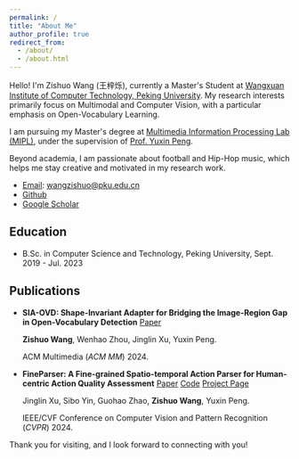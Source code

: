 ```yaml
---
permalink: /
title: "About Me"
author_profile: true
redirect_from: 
  - /about/
  - /about.html
---
```


Hello! I'm Zishuo Wang (王梓烁), currently a Master's Student at [Wangxuan Institute of Computer Technology, Peking University](https://www.icst.pku.edu.cn). My research interests primarily focus on Multimodal and Computer Vision, with a particular emphasis on Open-Vocabulary Learning. 

I am pursuing my Master's degree at [Multimedia Information Processing Lab (MIPL)](http://39.108.48.32/mipl/home), under the supervision of [Prof. Yuxin Peng](http://39.108.48.32/mipl/pengyuxin).

Beyond academia, I am passionate about football and Hip-Hop music, which helps me stay creative and motivated in my research work.

- [Email](wangzishuo@pku.edu.cn): wangzishuo@pku.edu.cn
- [Github](https://github.com/wangzishuo029)
- [Google Scholar](https://scholar.google.com/citations?hl=zh-CN&user=SKVi1LcAAAAJ)

## Education

- B.Sc. in Computer Science and Technology, Peking University, Sept. 2019 - Jul. 2023

## Publications

- **SIA-OVD: Shape-Invariant Adapter for Bridging the Image-Region Gap in Open-Vocabulary Detection** [Paper](https://openreview.net/forum?id=TqRqTw3itr)

  **Zishuo Wang**, Wenhao Zhou, Jinglin Xu, Yuxin Peng.

  ACM Multimedia (*ACM MM*) 2024.

- **FineParser: A Fine-grained Spatio-temporal Action Parser for Human-centric Action Quality Assessment** [Paper](https://openaccess.thecvf.com/content/CVPR2024/html/Xu_FineParser_A_Fine-grained_Spatio-temporal_Action_Parser_for_Human-centric_Action_Quality_CVPR_2024_paper.html) [Code](https://github.com/PKU-ICST-MIPL/FineParser_CVPR2024) [Project Page](https://pku-icst-mipl.github.io/FineParser_ProjectPage/)

  Jinglin Xu, Sibo Yin, Guohao Zhao, **Zishuo Wang**, Yuxin Peng.

  IEEE/CVF Conference on Computer Vision and Pattern Recognition (*CVPR*) 2024.

Thank you for visiting, and I look forward to connecting with you!


